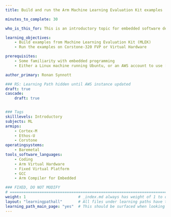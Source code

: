 ```yaml
---
title: Build and run the Arm Machine Learning Evaluation Kit examples

minutes_to_complete: 30

who_is_this_for: This is an introductory topic for embedded software developers interested in learning about machine learning.

learning_objectives:
    - Build examples from Machine Learning Evaluation Kit (MLEK)
    - Run the examples on Corstone-320 FVP or Virtual Hardware

prerequisites:
    - Some familiarity with embedded programming
    - Either a Linux machine running Ubuntu, or an AWS account to use [Arm Virtual Hardware](https://www.arm.com/products/development-tools/simulation/virtual-hardware)

author_primary: Ronan Synnott

### RS: Learning Path hidden until AWS instance updated
draft: true
cascade:
    draft: true


### Tags
skilllevels: Introductory
subjects: ML
armips:
    - Cortex-M
    - Ethos-U
    - Corstone
operatingsystems:
    - Baremetal
tools_software_languages:
    - Coding
    - Arm Virtual Hardware
    - Fixed Virtual Platform
    - GCC
    - Arm Compiler for Embedded

### FIXED, DO NOT MODIFY
# ================================================================================
weight: 1                       # _index.md always has weight of 1 to order correctly
layout: "learningpathall"       # All files under learning paths have this same wrapper
learning_path_main_page: "yes"  # This should be surfaced when looking for related content. Only set for _index.md of learning path content.
---
```

